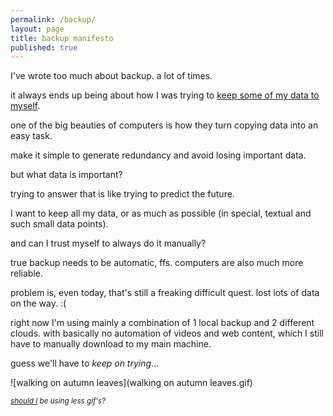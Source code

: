 ```yaml
---
permalink: /backup/
layout: page
title: backup manifesto
published: true
---
```


I've wrote too much about backup. a lot of times.

it always ends up being about how I was trying to [keep some of my data to myself](http://talk.cregox.com/t/how-to-keep-all-your-data-to-yourself/7468).

one of the big beauties of computers is how they turn copying data into an easy task.

make it simple to generate redundancy and avoid losing important data.

but what data is important?

trying to answer that is like trying to predict the future.

I want to keep all my data, or as much as possible (in special, textual and such small data points).

and can I trust myself to always do it manually?

true backup needs to be automatic, ffs. computers are also much more reliable.

problem is, even today, that's still a freaking difficult quest. lost lots of data on the way. :(

right now I'm using mainly a combination of 1 local backup and 2 different clouds. with basically no automation of videos and web content, which I still have to manually download to my main machine.

guess we'll have to _keep on trying_...

![walking on autumn leaves](walking on autumn leaves.gif)

<small>_[should I](/contact) be using less gif's?_</small>
